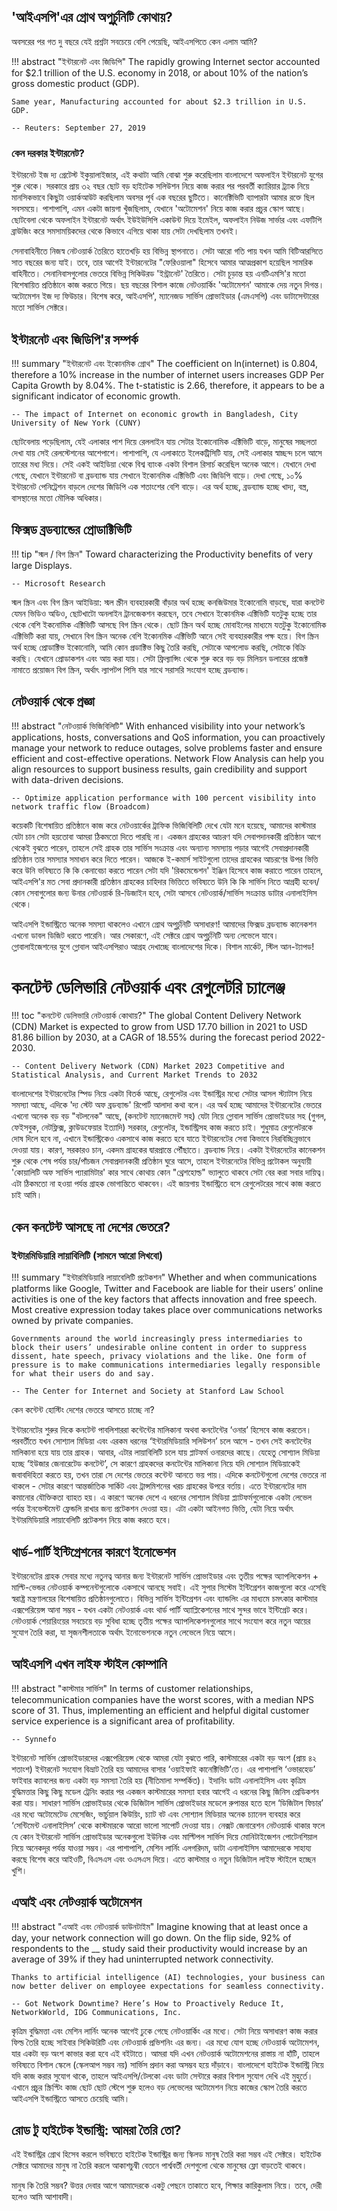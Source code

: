 ## 'আইএসপি'এর গ্রোথ অপুর্চুনিটি কোথায়?

অবসরের পর গত দু বছরে যেই প্রশ্নটা সবচেয়ে বেশি পেয়েছি, আইএসপিতে কেন এলাম আমি?

!!! abstract "ইন্টারনেট এবং জিডিপি"
    The rapidly growing Internet sector accounted for $2.1 trillion of the U.S. economy in 2018, or about 10% of the nation’s gross domestic product (GDP).

    Same year, Manufacturing accounted for about $2.3 trillion in U.S. GDP.
    
    -- Reuters: September 27, 2019

### কেন দরকার ইন্টারনেট?

ইন্টারনেট ইজ দ্য গ্রেটেস্ট ইকুয়ালাইজার, এই কথাটা আমি বোঝা শুরু করেছিলাম বাংলাদেশে অফলাইন ইন্টারনেট যুগের শুরু থেকে। সরকারে প্রায় ৩২ বছর ছোট বড় হাইটেক সলিউশন নিয়ে কাজ করার পর পরবর্তী ক্যারিয়ার ট্র্যাক নিয়ে মানসিকভাবে কিছুটা ওয়ার্কআউট করছিলাম অবসর পূর্ব এক বছরের ছুটিতে। কানেক্টিভিটি ব্যাপারটা আমার রক্তে ছিল সবসময়ে। পাশাপাশি, এমন একটা জায়গা খুঁজছিলাম, যেখানে 'অটোমেশন' নিয়ে কাজ করার প্রচুর স্কোপ আছে। ছোটবেলা থেকে অফলাইন ইন্টারনেট অর্থাৎ ইউইউসিপি একাউন্ট দিয়ে ইমেইল, অফলাইন নিউজ সার্ভার এবং এফটিপি ব্রাউজিং করে সমসাময়িকদের থেকে কিভাবে এগিয়ে থাকা যায় সেটা দেখছিলাম তখনই। 

সেনাবাহিনীতে নিজস্ব নেটওয়ার্ক তৈরিতে হাতেখড়ি হয় বিভিন্ন স্থাপনাতে। সেটা আরো গতি পায় যখন আমি বিটিআরসিতে সাত বছরের জন্য যাই। তবে, তার আগেই ইন্টারনেটের "ফেরিওয়ালা" হিসেবে আমার আত্মপ্রকাশ হয়েছিল সামরিক বাহিনীতে। সেনানিবাসগুলোর ভেতরে বিভিন্ন সিকিউরড 'ইন্ট্রানেট' তৈরিতে। সেটা চূড়ান্ত হয় এনটিএমসি'র মতো বিশেষায়িত প্রতিষ্ঠানে কাজ করতে গিয়ে। ছয় বছরের বিশাল কাজে নেটওয়ার্কিং 'অটোমেশন' আমাকে দেয় নতুন দিগন্ত। অটোমেশন ইজ দ্য ফিউচার। বিশেষ করে, আইএসপি', ম্যানেজড সার্ভিস প্রোভাইডার (এমএসপি) এবং ডাটাসেন্টারের মতো সার্ভিস সেক্টরে।

## ইন্টারনেট এবং জিডিপি'র সম্পর্ক

!!! summary "ইন্টারনেট এবং ইকোনমিক গ্রোথ"
    The coefficient on ln(internet) is 0.804, therefore a 10% increase in the number of internet users increases GDP Per Capita Growth by 8.04%. The t-statistic is 2.66, therefore, it appears to be a significant indicator of economic growth.

    -- The impact of Internet on economic growth in Bangladesh, City University of New York (CUNY)

ছোটবেলায় পড়েছিলাম, যেই এলাকার পাশ দিয়ে রেললাইন যায় সেটার ইকোনোমিক এক্টিভিটি বাড়ে, মানুষের সচ্ছলতা দেখা যায় সেই রেলস্টেশনের আশেপাশে। পাশাপাশি, যে এলাকাতে ইলেকট্রিসিটি যায়, সেই এলাকার স্বাচ্ছন্দ চলে আসে তারের মধ্য দিয়ে। সেই একই আইডিয়া থেকে বিশ্ব ব্যাংক একটা বিশাল রিসার্চ করেছিল অনেক আগে। যেখানে দেখা গেছে, যেখানে ইন্টারনেট বা ব্রডব্যান্ড যায় সেখানে ইকোনমিক এক্টিভিটি এবং জিডিপি বাড়ে। দেখা গেছে, ১০% ইন্টারনেট পেনিট্রেশন বাড়লে দেশের জিডিপি এক শতাংশের বেশি বাড়ে। এর অর্থ হচ্ছে, ব্রডব্যান্ড হচ্ছে খাদ্য, বস্ত্র, বাসস্থানের মতো মৌলিক অধিকার। 

## ফিক্সড ব্রডব্যান্ডের প্রোডাক্টিভিটি

!!! tip "স্মল / বিগ স্ক্রিন"
    Toward characterizing the Productivity benefits of very large Displays.

    -- Microsoft Research

স্মল স্ক্রিন এবং বিগ স্ক্রিন আইডিয়া: স্মল স্ক্রীন ব্যবহারকারী বাঁড়ার অর্থ হচ্ছে কনজিউমার ইকোনোমি বাড়ছে, যারা কনটেন্ট যেমন ভিডিও অডিও, ছোটখাটো অনলাইন ট্রানজেকশন করছেন, তবে সেখানে ইকোনমিক এক্টিভিটি যতটুকু হচ্ছে তার থেকে বেশি ইকনোমিক এক্টিভিটি আসছে বিগ স্ক্রিন থেকে। ছোট স্ক্রিন অর্থ হচ্ছে মোবাইলের মাধ্যমে যতটুকু ইকোনোমিক এক্টিভিটি করা যায়, সেখানে বিগ স্ক্রিন অনেক বেশি ইকোনমিক এক্টিভিটি আনে সেই ব্যবহারকারীর পক্ষ হয়ে। বিগ স্ক্রিন অর্থ হচ্ছে প্রোডাক্টিভ ইকোনোমি, আমি কোন প্রডাক্টিভ কিছু তৈরি করছি, সেটাকে আপলোড করছি, সেটাকে বিক্রি করছি। যেখানে প্রোডাকশন এবং আয় করা যায়। সেটা ফ্রিল্যান্সিং থেকে শুরু করে বড় বড় মিলিয়ন ডলারের প্রজেক্ট নামাতে প্রয়োজন বিগ স্ক্রিন, অর্থাৎ ল্যাপটপ পিসি যার সাথে সরাসরি সংযোগ হচ্ছে ব্রডব্যান্ড।

## নেটওয়ার্ক থেকে প্রজ্ঞা 

!!! abstract "নেটওয়ার্ক ভিজিবিলিটি"
    With enhanced visibility into your network’s applications, hosts, conversations and QoS information, you can proactively manage your network to reduce outages, solve problems faster and ensure efficient and cost-effective operations. Network Flow Analysis can help you align resources to support business results, gain credibility and support with data-driven decisions.

    -- Optimize application performance with 100 percent visibility into network traffic flow (Broadcom)

কয়েকটি বিশেষায়িত প্রতিষ্ঠানে কাজ করে নেটওয়ার্কের ট্রাফিক ভিজিবিলিটি দেখে যেটা মনে হয়েছে, আমাদের কাস্টমার যেটা চান সেটা হয়তোবা আমরা ঠিকমতো দিতে পারছি না। একজন গ্রাহকের আচরণ যদি সেবাপদানকারী প্রতিষ্ঠান আগে থেকেই বুঝতে পারেন, তাহলে সেই গ্রাহক তার সার্ভিস সংক্রান্ত এবং অন্যান্য সমস্যায় পড়ার আগেই সেবাপ্রদানকারী প্রতিষ্ঠান তার সমস্যার সমাধান করে দিতে পারেন। আজকে ই-কমার্স সাইটগুলো তাদের গ্রাহকের আচরণের উপর ভিত্তি করে উনি ভবিষ্যতে কি কি কেনাবেচা করতে পারেন সেটা যদি 'রিকমেন্ডেশন' ইঞ্জিন হিসেবে কাজ করাতে পারেন তাহলে, আইএসপি'র মত সেবা প্রদানকারী প্রতিষ্ঠান গ্রাহকের চাহিদার ভিত্তিতে ভবিষ্যতে উনি কি কি সার্ভিস নিতে আগ্রহী হবেন/কোন সেবাগুলোর জন্য উনার নেটওয়ার্ক রি-ডিজাইন হবে, সেটা আসবে নেটওয়ার্ক/সার্ভিস সংক্রান্ত ডাটার এনালাইসিস থেকে।

আইএসপি ইন্ডাস্ট্রিতে অনেক সমস্যা থাকলেও এখানে গ্রোথ অপুর্চুনিটি অসাধারণ! আমাদের ফিক্সড ব্রডব্যান্ড কানেকশন এখনো ডাবল ডিজিট ধরতে পারেনি। আর সেকারণে, এই সেক্টরে গ্রোথ অপুর্চুনিটি অন্য লেভেলে যাবে। গ্লোবালাইজেশনের যুগে গ্লোবাল আইএসপিরাও আগ্রহ দেখাচ্ছে বাংলাদেশের দিকে। বিশাল মার্কেট, স্টিল আন-ট্যাপড!

# কনটেন্ট ডেলিভারি নেটওয়ার্ক এবং রেগুলেটরি চ্যালেঞ্জ

!!! toc "কনটেন্ট ডেলিভারি নেটওয়ার্ক কোথায়?"
    The global Content Delivery Network (CDN) Market is expected to grow from USD 17.70 billion in 2021 to USD 81.86 billion by 2030, at a CAGR of 18.55% during the forecast period 2022-2030.

    -- Content Delivery Network (CDN) Market 2023 Competitive and Statistical Analysis, and Current Market Trends to 2032

বাংলাদেশের ইন্টারনেটের স্পিড নিয়ে একটা বিতর্ক আছে, রেগুলেটর এবং ইন্ডাস্ট্রির মধ্যে সেটার আসল স্ট্যাটাস নিয়ে সমস্যা আছে, এদিকে 'দ্য স্টেট অফ ব্রডব্যান্ড' রিপোর্ট আলাদা কথা বলে। এর অর্থ হচ্ছে আমাদের ইন্টারনেটের ভেতরে এখনো অনেক বড় বড় "বটলনেক" আছে, (কনটেন্ট ম্যানেজমেন্ট সহ) যেটা নিয়ে গ্লোবাল সার্ভিস প্রোভাইডার সহ (গুগল, ফেইসবুক, নেটফ্লিক্স, ক্লাউডফেয়ার ইত্যাদি) সরকার, রেগুলেটর, ইন্ডাস্ট্রিসহ কাজ করতে চাই। শুধুমাত্র রেগুলেটরকে দোষ দিলে হবে না, এখানে ইন্ডাস্ট্রিকেও একসাথে কাজ করতে হবে যাতে ইন্টারনেটের সেবা কিভাবে নিরবিচ্ছিন্নভাবে দেওয়া যায়। কারণ, সরকারও চান, একদম গ্রাহকের দ্বারপ্রান্তে পৌঁছাতে। ব্রডব্যান্ড নিয়ে। একটা ইন্টারনেটের কানেকশন শুরু থেকে শেষ পর্যন্ত চার/পাঁচজন সেবাপ্রদানকারী প্রতিষ্ঠান ঘুরে আসে, তাহলে ইন্টারনেটের বিভিন্ন প্রটোকল অনুযায়ী 'কোয়ালিটি অফ সার্ভিস প্যারামিটার' কার সাথে কোথায় কোন  "থ্রেশহোল্ড" ভ্যালুতে থাকবে সেটা বের করা সবার দায়িত্ব। এটা ঠিকমতো না হওয়া পর্যন্ত গ্রাহক ভোগান্তিতে থাকবেন। এই জায়গায় ইন্ডাস্ট্রিতে বসে রেগুলেটরের সাথে কাজ করতে চাই আমি।

## কেন কনটেন্ট আসছে না দেশের ভেতরে?

### ইন্টারমিডিয়ারি লায়াবিলিটি (সামনে আরো লিখবো)

!!! summary "ইন্টারমিডিয়ারি লায়াবেলিটি প্রটেকশন"
    Whether and when communications platforms like Google, Twitter and Facebook are liable for their users’ online activities is one of the key factors that affects innovation and free speech. Most creative expression today takes place over communications networks owned by private companies. 

    Governments around the world increasingly press intermediaries to block their users’ undesirable online content in order to suppress dissent, hate speech, privacy violations and the like. One form of pressure is to make communications intermediaries legally responsible for what their users do and say.

    -- The Center for Internet and Society at Stanford Law School 

কেন কন্টেন্ট হোস্টিং দেশের ভেতরে আসতে চাচ্ছে না? 

ইন্টারনেটের শুরুর দিকে কনটেন্ট পাবলিশাররা কন্টেন্টের মালিকানা অথবা কনটেন্টের ‘ওনার’ হিসেবে কাজ করতেন।  পরবর্তীতে যখন সোশ্যাল মিডিয়া এবং এরকম ধরনের ‘ইন্টারমিডিয়ারি সলিউশন’ চলে আসে - তখন সেই কনটেন্টের মালিকানা হয়ে যায় তার গ্রাহক। আবার, এটার লায়াবিলিটি চলে যায় প্লাটফর্ম ওনারদের কাছে।  যেহেতু সোশ্যাল মিডিয়া হচ্ছে ‘ইউজার জেনারেটেড কনটেন্ট’, সে কারণে গ্রাহকদের কনটেন্টের মালিকানা নিয়ে যদি সোশ্যাল মিডিয়াকেই  জবাবদিহিতা করতে হয়, তখন তারা সে দেশের ভেতরে কন্টেন্ট আনতে ভয় পায়। এদিকে কনটেন্টগুলো দেশের ভেতরে না থাকলে - সেটার কারণে আন্তর্জাতিক সার্কিট এবং ট্রান্সমিশনের খরচ গ্রাহকের উপরে বর্তায়। এতে ইন্টারনেটের দাম কমানোর যৌক্তিকতা ব্যাহত হয়। এ কারণে অনেক দেশে এ ধরনের সোশ্যাল মিডিয়া প্ল্যাটফর্মগুলোকে একটা লেভেল পর্যন্ত ইনভেস্টমেন্ট ফ্রেন্ডলি রাখার জন্য প্রটেকশন দেওয়া হয়।  এটা একটা আইনগত ভিত্তি, যেটা নিয়ে অর্থাৎ ইন্টারমিডিয়ারি লায়াবেলিটি প্রটেকশন নিয়ে কাজ করতে হবে। 

## থার্ড-পার্টি ইন্টিগ্রেশনের কারণে ইনোভেশন

ইন্টারনেটের গ্রাহক সেবার মধ্যে নতুনত্ব আনার জন্য ইন্টারনেট সার্ভিস প্রোভাইডার এবং তৃতীয় পক্ষের অ্যাপলিকেশন + মাল্টি-ভেন্ডর নেটওয়ার্ক কম্পনেন্টগুলোকে একসাথে আনছে সবাই। এই সুপার সিস্টেম ইন্টিগ্রেশন কাজগুলো করে এসেছি স্বরাষ্ট্র মন্ত্রণালয়ের বিশেষায়িত প্রতিষ্ঠানগুলোতে। বিভিন্ন সার্ভিস ইন্টিগ্রেশন এবং ব্যান্ডলিং এর মাধ্যমে চমৎকার কাস্টমার এক্সপেরিয়েন্স আনা সম্ভব - যখন একটা নেটওয়ার্ক এবং থার্ড পার্টি অ্যাপ্লিকেশনের সাথে সুন্দর ভাবে ইন্টিগ্রেট করে। নেটওয়ার্ক শেয়ারিংয়ের সবচেয়ে বড় সুবিধা হচ্ছে তৃতীয় পক্ষের অ্যাপলিকেশনগুলোর সাথে সংযোগ করে নতুন আয়ের সুযোগ তৈরি করা, যা সৃজনশীলতাকে অর্থাৎ ইনোভেশনকে নতুন লেভেলে নিয়ে আসে।

## আইএসপি এখন লাইফ স্টাইল কোম্পানি

!!! abstract "কাস্টমার সার্ভিস"
    In terms of customer relationships, telecommunication companies have the worst scores, with a median NPS score of 31. Thus, implementing an efficient and helpful digital customer service experience is a significant area of profitability.

    -- Synnefo

ইন্টারনেট সার্ভিস প্রোভাইডারদের এক্সপেরিয়েন্স থেকে আমরা যেটা বুঝতে পারি, কাস্টমারের একটা বড় অংশ (প্রায় ৪২ শতাংশ) ইন্টারনেট সংযোগ বিভ্রাট তৈরি হয় আমাদের বাসার ‘ওয়াইফাই কানেক্টিভিটি’তে। এর পাশাপাশি ‘ওভারহেড’ ফাইবার ক্যাবলের জন্য একটা বড় সমস্যা তৈরি হয় (নীতিমালা সম্পর্কিত)। ইদানিং ডাটা এনালাইসিস এবং কৃত্রিম বুদ্ধিমত্তার কিছু কিছু মডেল ট্রেনিং করার পর একজন কাস্টমারের সমস্যা হবার আগেই এ ধরনের কিছু জিনিস প্রেডিকশন করা যায়। সাধারণ সার্ভিস প্রোভাইডার থেকে ডিজিটাল সার্ভিস প্রোভাইডার মডেলে রুপান্তর হতে হলে ‘ডিজিটাল ফিচার’ এর মধ্যে অটোমেটেড মেসেজিং, ভার্চুয়াল কিউয়িং, চ্যাট বট এবং সোশ্যাল মিডিয়ার অনেক চ্যানেল ব্যবহার করে ‘সেন্টিমেন্ট এনালাইসিস’ থেকে কাস্টমারকে আরো ভালো সাপোর্ট দেওয়া যায়। নেক্সট জেনারেশন নেটওয়ার্ক থাকার ফলে যে কোন ইন্টারনেট সার্ভিস প্রোভাইডার অনেকগুলো ইউনিক এবং মাল্টিপল সার্ভিস দিয়ে মোনিটাইজেশন পোটেনশিয়াল নিয়ে অনেকদূর পর্যন্ত যাওয়া সম্ভব। এর পাশাপাশি, মেশিন লার্নিং এলগরিদম, ডাটা এনালাইসিস আমাদেরকে সাহায্য করছে বিশেষ করে আইওটি, বিএসএস এবং ওএসএস দিয়ে। এতে কাস্টমার ও নতুন ডিজিটাল লাইফ স্টাইলে হচ্ছেন খুশি। 

## এআই এবং নেটওয়ার্ক অটোমেশন

!!! abstract "এআই এবং নেটওয়ার্ক ডাউনটাইম"
    Imagine knowing that at least once a day, your network connection will go down. On the flip side, 92% of respondents to the __ study said their productivity would increase by an average of 39% if they had uninterrupted network connectivity.
    
    Thanks to artificial intelligence (AI) technologies, your business can now better deliver on employee expectations for seamless connectivity.

    -- Got Network Downtime? Here’s How to Proactively Reduce It, NetworkWorld, IDG Communications, Inc.

কৃত্রিম বুদ্ধিমত্তা এবং মেশিন লার্নিং অনেক আগেই ঢুকে গেছে নেটওয়ার্কিং এর মধ্যে। সেটা নিয়ে অসাধারণ কাজ করার ফিল্ড তৈরি হচ্ছে সাইবার সিকিউরিটি এবং নেটওয়ার্ক প্রভিশনিং এর জন্য। এর মধ্যে যোগ হচ্ছে নেটওয়ার্ক অটোমেশন, যার একটা বড় অংশ কাভার করা হবে এই বইটাতে। আমরা যদি এখন নেটওয়ার্ক অটোমেশনের রাস্তায় না হাঁটি, তাহলে ভবিষ্যতে বিশাল স্কেলে (স্কেলআপ সম্ভব নয়) সার্ভিস প্রদান করা অসম্ভব হয়ে দাঁড়াবে। বাংলাদেশে হাইটেক ইন্ডাস্ট্রি নিয়ে যদি কাজ করার সুযোগ থাকে, তাহলে আইএসপি/টেলকো এবং ডাটা সেন্টারে করার বিশাল সুযোগ দেখি এই মুহুর্তে। এখানে প্রচুর স্ক্রিপ্টিং কাজ ছোট ছোট স্টেপে শুরু হলেও বড় লেভেলের অটোমেশন নিয়ে কাজের স্কোপ তৈরি করতে আইএসপি ইন্ডাস্ট্রিতে আসতে চেয়েছি আমি। 

## রোড টু হাইটেক ইন্ডাস্ট্রি: আমরা তৈরি তো?

এই ইন্ডাস্ট্রির গ্রোথ হিসেব করলে ভবিষ্যতে হাইটেক ইন্ডাস্ট্রির জন্য স্কিলড মানুষ তৈরি করা সম্ভব এই সেক্টরে। হাইটেক সেক্টরে আমাদের মানুষ না তৈরি করলে আকাশচুম্বী বেতনে পার্শ্ববর্তী দেশগুলো থেকে মানুষের ফ্লো বাড়তেই থাকবে।

মানুষ কি তৈরি সম্ভব? উত্তর দেবার আগে আমাদেরকে একটু পেছনে তাকাতে হবে, শিক্ষার কারিকুলাম নিয়ে। তবে, দেরী হলেও আমি আশাবাদী।